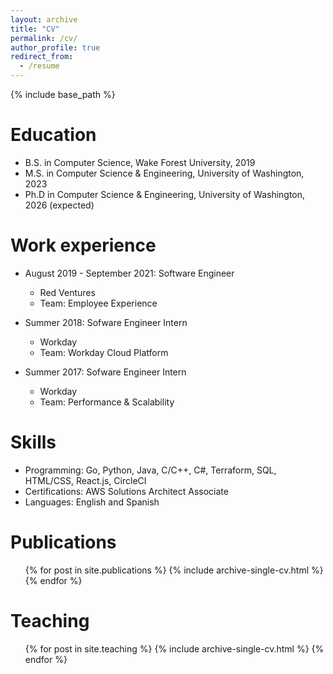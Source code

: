 ```yaml
---
layout: archive
title: "CV"
permalink: /cv/
author_profile: true
redirect_from:
  - /resume
---
```


{% include base_path %}

Education
======
* B.S. in Computer Science, Wake Forest University, 2019
* M.S. in Computer Science & Engineering, University of Washington, 2023
* Ph.D in Computer Science & Engineering, University of Washington, 2026 (expected)

Work experience
======
* August 2019 - September 2021: Software Engineer
  * Red Ventures
  * Team: Employee Experience

* Summer 2018: Sofware Engineer Intern
  * Workday
  * Team: Workday Cloud Platform
 
* Summer 2017: Sofware Engineer Intern
  * Workday
  * Team: Performance & Scalability

  
Skills
======
* Programming: Go, Python, Java, C/C++, C#, Terraform, SQL, HTML/CSS, React.js, CircleCI
* Certifications: AWS Solutions Architect Associate
* Languages: English and Spanish

Publications
======
  <ul>{% for post in site.publications %}
    {% include archive-single-cv.html %}
  {% endfor %}</ul>
  
Teaching
======
  <ul>{% for post in site.teaching %}
    {% include archive-single-cv.html %}
  {% endfor %}</ul>

